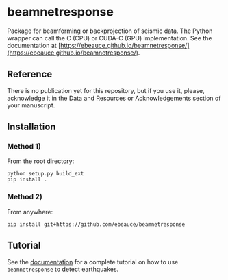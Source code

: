 # beamnetresponse

Package for beamforming or backprojection of seismic data. The Python wrapper
can call the C (CPU) or CUDA-C (GPU) implementation. See the documentation at [https://ebeauce.github.io/beamnetresponse/](https://ebeauce.github.io/beamnetresponse/).

## Reference

There is no publication yet for this repository, but if you use it, please, acknowledge
it in the Data and Resources or Acknowledgements section of your manuscript.

## Installation

### Method 1)

From the root directory:

    python setup.py build_ext
    pip install .

### Method 2)

From anywhere:

    pip install git+https://github.com/ebeauce/beamnetresponse

## Tutorial

See the [documentation](https://ebeauce.github.io/beamnetresponse/) for a complete tutorial on how to use `beamnetresponse` to detect earthquakes.
